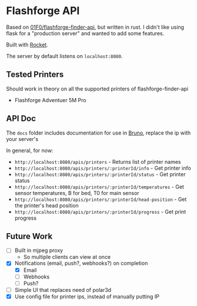 # Flashforge API

Based on [01F0/flashforge-finder-api](https://github.com/01F0/flashforge-finder-api), but written in rust.
I didn't like using flask for a "production server" and wanted to add some features.

Built with [Rocket](https://rocket.rs/).

The server by default listens on `localhost:8080`.

## Tested Printers
Should work in theory on all the supported printers of flashforge-finder-api
* Flashforge Adventuer 5M Pro

## API Doc

The `docs` folder includes documentation for use in [Bruno](https://www.usebruno.com/), replace the ip with your server's

In general, for now:
* `http://localhost:8080/apis/printers` - Returns list of printer names
* `http://localhost:8080/apis/printers/:printerId/info` - Get printer info
* `http://localhost:8080/apis/printers/:printerId/status` - Get printer status
* `http://localhost:8080/apis/printers/:printerId/temperatures` - Get sensor temperatures, B for bed, T0 for main sensor
* `http://localhost:8080/apis/printers/:printerId/head-position` - Get the printer's head position
* `http://localhost:8080/apis/printers/:printerId/progress` - Get print progress

## Future Work

* [ ] Built in mjpeg proxy 
  * So multiple clients can view at once
* [x] Notifications (email, push?, webhooks?) on completion
  * [x] Email
  * [ ] Webhooks
  * [ ] Push?
* [ ] Simple UI that replaces need of polar3d
* [x] Use config file for printer ips, instead of manually putting IP